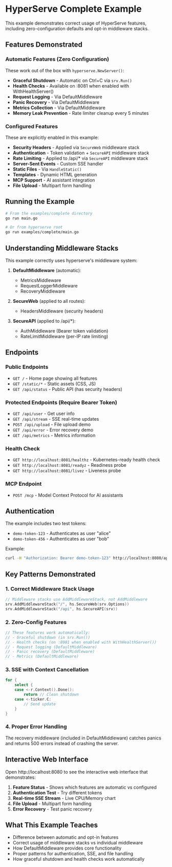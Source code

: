 # HyperServe Complete Example

This example demonstrates correct usage of HyperServe features, including zero-configuration defaults and opt-in middleware stacks.

## Features Demonstrated

### Automatic Features (Zero Configuration)

These work out of the box with `hyperserve.NewServer()`:

- **Graceful Shutdown** - Automatic on Ctrl+C via `srv.Run()`
- **Health Checks** - Available on :8081 when enabled with WithHealthServer()
- **Request Logging** - Via DefaultMiddleware
- **Panic Recovery** - Via DefaultMiddleware  
- **Metrics Collection** - Via DefaultMiddleware
- **Memory Leak Prevention** - Rate limiter cleanup every 5 minutes

### Configured Features

These are explicitly enabled in this example:

- **Security Headers** - Applied via `SecureWeb` middleware stack
- **Authentication** - Token validation + `SecureAPI` middleware stack
- **Rate Limiting** - Applied to /api/* via `SecureAPI` middleware stack
- **Server-Sent Events** - Custom SSE handler
- **Static Files** - Via `HandleStatic()`
- **Templates** - Dynamic HTML generation
- **MCP Support** - AI assistant integration
- **File Upload** - Multipart form handling

## Running the Example

```bash
# From the examples/complete directory
go run main.go

# Or from hyperserve root
go run examples/complete/main.go
```

## Understanding Middleware Stacks

This example correctly uses hyperserve's middleware system:

1. **DefaultMiddleware** (automatic):
   - MetricsMiddleware
   - RequestLoggerMiddleware
   - RecoveryMiddleware

2. **SecureWeb** (applied to all routes):
   - HeadersMiddleware (security headers)

3. **SecureAPI** (applied to /api/*):
   - AuthMiddleware (Bearer token validation)
   - RateLimitMiddleware (per-IP rate limiting)

## Endpoints

### Public Endpoints
- `GET /` - Home page showing all features
- `GET /static/*` - Static assets (CSS, JS)
- `GET /api/status` - Public API (has security headers)

### Protected Endpoints (Require Bearer Token)
- `GET /api/user` - Get user info
- `GET /api/stream` - SSE real-time updates
- `POST /api/upload` - File upload demo
- `GET /api/error` - Error recovery demo
- `GET /api/metrics` - Metrics information

### Health Check
- `GET http://localhost:8081/healthz` - Kubernetes-ready health check
- `GET http://localhost:8081/readyz` - Readiness probe
- `GET http://localhost:8081/livez` - Liveness probe

### MCP Endpoint
- `POST /mcp` - Model Context Protocol for AI assistants

## Authentication

The example includes two test tokens:
- `demo-token-123` - Authenticates as user "alice"
- `demo-token-456` - Authenticates as user "bob"

Example:
```bash
curl -H "Authorization: Bearer demo-token-123" http://localhost:8080/api/user
```

## Key Patterns Demonstrated

### 1. Correct Middleware Stack Usage
```go
// Middleware stacks use AddMiddlewareStack, not AddMiddleware
srv.AddMiddlewareStack("/", hs.SecureWeb(srv.Options))
srv.AddMiddlewareStack("/api", hs.SecureAPI(srv))
```

### 2. Zero-Config Features
```go
// These features work automatically:
// - Graceful shutdown (in srv.Run())
// - Health checks (on :8081 when enabled with WithHealthServer())
// - Request logging (DefaultMiddleware)
// - Panic recovery (DefaultMiddleware)
// - Metrics (DefaultMiddleware)
```

### 3. SSE with Context Cancellation
```go
for {
    select {
    case <-r.Context().Done():
        return // Clean shutdown
    case <-ticker.C:
        // Send update
    }
}
```

### 4. Proper Error Handling
The recovery middleware (included in DefaultMiddleware) catches panics and returns 500 errors instead of crashing the server.

## Interactive Web Interface

Open http://localhost:8080 to see the interactive web interface that demonstrates:

1. **Feature Status** - Shows which features are automatic vs configured
2. **Authentication Test** - Try different tokens
3. **Real-time SSE Stream** - Live CPU/Memory chart
4. **File Upload** - Multipart form handling
5. **Error Recovery** - Test panic recovery

## What This Example Teaches

- Difference between automatic and opt-in features
- Correct usage of middleware stacks vs individual middleware
- How DefaultMiddleware provides core functionality
- Proper patterns for authentication, SSE, and file handling
- How graceful shutdown and health checks work automatically